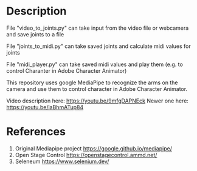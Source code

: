 # Description

File "video_to_joints.py" can take input from the video file or webcamera and save joints to a file

File "joints_to_midi.py" can take saved joints and calculate midi values for joints

File "midi_player.py" can take saved midi values and play them (e.g. to control Charanter in Adobe Character Animator)


This repository uses google MediaPipe to recognize the arms on the camera and use them to control character in Adobe Character Animator.

Video description here: https://youtu.be/9mfgDAPNEck
Newer one here: https://youtu.be/iaBhmATup84

# References

1) Original Mediapipe project  https://google.github.io/mediapipe/
2) Open Stage Control https://openstagecontrol.ammd.net/
3) Seleneum https://www.selenium.dev/

